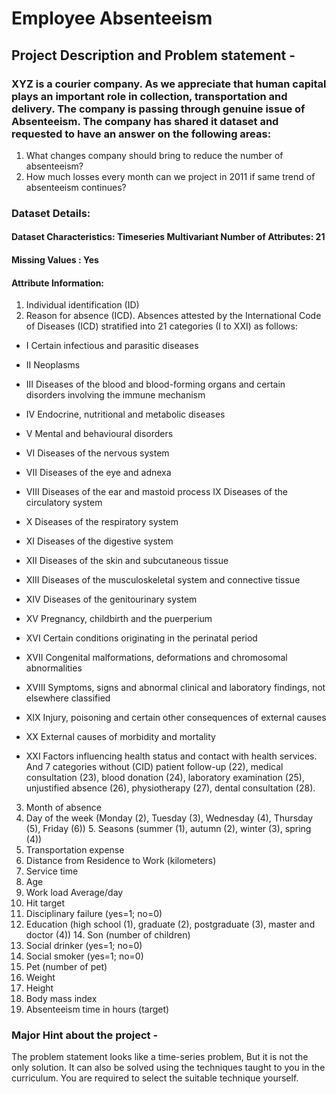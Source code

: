 # Employee Absenteeism

## Project Description and Problem statement -
### XYZ is a courier company. As we appreciate that human capital plays an important role in collection, transportation and delivery. The company is passing through genuine issue of Absenteeism. The company has shared it dataset and requested to have an answer on the following areas:
 1. What changes company should bring to reduce the number of absenteeism?
 2. How much losses every month can we project in 2011 if same trend of absenteeism continues?



### Dataset Details:
#### Dataset Characteristics: Timeseries Multivariant Number of Attributes: 21
#### Missing Values : Yes
#### Attribute Information:
1. Individual identification (ID)
2. Reason for absence (ICD).
Absences attested by the International Code of Diseases (ICD) stratified into 21 categories (I to XXI) as follows:

- I Certain infectious and parasitic diseases
- II Neoplasms
- III Diseases of the blood and blood-forming organs and certain disorders involving the immune mechanism
- IV Endocrine, nutritional and metabolic diseases
- V Mental and behavioural disorders
- VI Diseases of the nervous system
- VII Diseases of the eye and adnexa
  
- VIII Diseases of the ear and mastoid process IX Diseases of the circulatory system
- X Diseases of the respiratory system
- XI Diseases of the digestive system
- XII Diseases of the skin and subcutaneous tissue
- XIII Diseases of the musculoskeletal system and connective tissue
- XIV Diseases of the genitourinary system
- XV Pregnancy, childbirth and the puerperium
- XVI Certain conditions originating in the perinatal period
- XVII Congenital malformations, deformations and chromosomal abnormalities
- XVIII Symptoms, signs and abnormal clinical and laboratory findings, not elsewhere classified
- XIX Injury, poisoning and certain other consequences of external causes
- XX External causes of morbidity and mortality
- XXI Factors influencing health status and contact with health services.
  And 7 categories without (CID) patient follow-up (22), medical consultation (23), blood donation (24), laboratory examination (25), unjustified absence (26), physiotherapy (27), dental consultation (28).
3. Month of absence
4. Day of the week (Monday (2), Tuesday (3), Wednesday (4), Thursday (5), Friday (6)) 5. Seasons (summer (1), autumn (2), winter (3), spring (4))
6. Transportation expense
7. Distance from Residence to Work (kilometers)
8. Service time
9. Age
10. Work load Average/day
11. Hit target
12. Disciplinary failure (yes=1; no=0)
13. Education (high school (1), graduate (2), postgraduate (3), master and doctor (4)) 14. Son (number of children)
15. Social drinker (yes=1; no=0)
16. Social smoker (yes=1; no=0)
17. Pet (number of pet)
18. Weight
19. Height
20. Body mass index
21. Absenteeism time in hours (target)

### Major Hint about the project - 
​The problem statement looks like a time-series problem, But it is not the only solution. It can also be solved using the techniques taught to you in the curriculum. You are required to select the suitable technique yourself.
